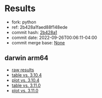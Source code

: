 # Results

- fork: python
- ref: 2b428a1faed88f148ede
- commit hash: [2b428a1](https://github.com/python/cpython/commit/2b428a1)
- commit date: 2022-09-26T00:06:11-04:00
- commit merge base: [None](https://github.com/python/cpython/commit/None)

## darwin arm64

- [raw results](bm-20220926-darwin-arm64-python-2b428a1faed88f148ede-3.12.0a0-2b428a1.json)
- [table vs. 3.10.4](bm-20220926-darwin-arm64-python-2b428a1faed88f148ede-3.12.0a0-2b428a1-vs-3.10.4.md)
- [plot vs. 3.10.4](bm-20220926-darwin-arm64-python-2b428a1faed88f148ede-3.12.0a0-2b428a1-vs-3.10.4.png)
- [table vs. 3.11.0](bm-20220926-darwin-arm64-python-2b428a1faed88f148ede-3.12.0a0-2b428a1-vs-3.11.0.md)
- [plot vs. 3.11.0](bm-20220926-darwin-arm64-python-2b428a1faed88f148ede-3.12.0a0-2b428a1-vs-3.11.0.png)

